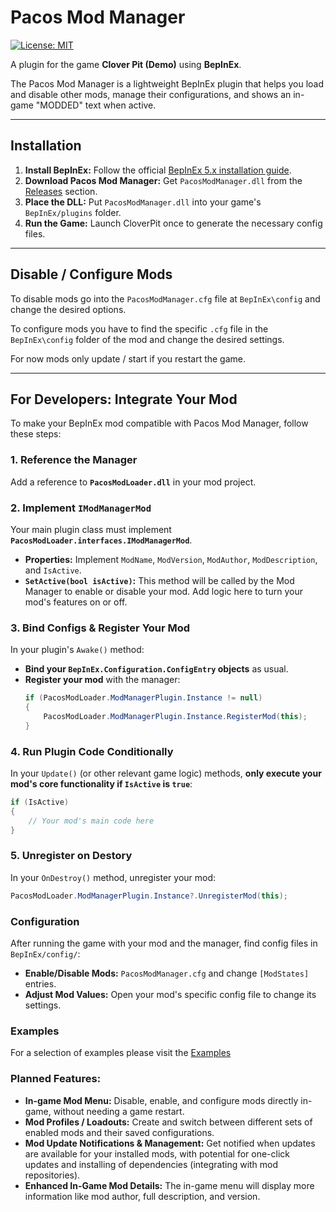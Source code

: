# Pacos Mod Manager
[![License: MIT](https://img.shields.io/badge/License-MIT-yellow.svg)](https://opensource.org/licenses/MIT)

A plugin for the game **Clover Pit (Demo)** using **BepInEx**.

The Pacos Mod Manager is a lightweight BepInEx plugin that helps you load and disable other mods, manage their configurations, and shows an in-game "MODDED" text when active.


---

## Installation

1.  **Install BepInEx:** Follow the official [BepInEx 5.x installation guide](https://docs.bepinex.dev/articles/user_guide/installation/index.html).
2.  **Download Pacos Mod Manager:** Get `PacosModManager.dll` from the [Releases](https://github.com/Paco644/PacosModLoader/releases) section.
3.  **Place the DLL:** Put `PacosModManager.dll` into your game's `BepInEx/plugins` folder.
4.  **Run the Game:** Launch CloverPit once to generate the necessary config files.

---

## Disable / Configure Mods

To disable mods go into the `PacosModManager.cfg` file at `BepInEx\config` and change the desired options.

To configure mods you have to find the specific `.cfg` file in the `BepInEx\config` folder of the mod and change the desired settings.


For now mods only update / start if you restart the game.

---

## For Developers: Integrate Your Mod

To make your BepInEx mod compatible with Pacos Mod Manager, follow these steps:

### 1. Reference the Manager

Add a reference to **`PacosModLoader.dll`** in your mod project.

### 2. Implement `IModManagerMod`

Your main plugin class must implement **`PacosModLoader.interfaces.IModManagerMod`**.

* **Properties:** Implement `ModName`, `ModVersion`, `ModAuthor`, `ModDescription`, and `IsActive`.
* **`SetActive(bool isActive)`:** This method will be called by the Mod Manager to enable or disable your mod. Add logic here to turn your mod's features on or off.

### 3. Bind Configs & Register Your Mod

In your plugin's `Awake()` method:
* **Bind your `BepInEx.Configuration.ConfigEntry` objects** as usual.
* **Register your mod** with the manager:
    ```csharp
    if (PacosModLoader.ModManagerPlugin.Instance != null)
    {
        PacosModLoader.ModManagerPlugin.Instance.RegisterMod(this);
    }
    ```

### 4. Run Plugin Code Conditionally

In your `Update()` (or other relevant game logic) methods, **only execute your mod's core functionality if `IsActive` is `true`**:
```csharp
if (IsActive)
{
    // Your mod's main code here
}
```

### 5. Unregister on Destory

In your `OnDestroy()` method, unregister your mod:

```c#
PacosModLoader.ModManagerPlugin.Instance?.UnregisterMod(this);
```

### Configuration
After running the game with your mod and the manager, find config files in `BepInEx/config/`:
- **Enable/Disable Mods:** `PacosModManager.cfg` and change `[ModStates]` entries.
- **Adjust Mod Values:** Open your mod's specific config file to change its settings.


### Examples
For a selection of examples please visit the [Examples](https://github.com/Paco644/PacosModLoader/tree/master/Examples)

### Planned Features:
* **In-game Mod Menu:** Disable, enable, and configure mods directly in-game, without needing a game restart.
* **Mod Profiles / Loadouts:** Create and switch between different sets of enabled mods and their saved configurations.
* **Mod Update Notifications & Management:** Get notified when updates are available for your installed mods, with potential for one-click updates and installing of dependencies (integrating with mod repositories).
* **Enhanced In-Game Mod Details:** The in-game menu will display more information like mod author, full description, and version.
